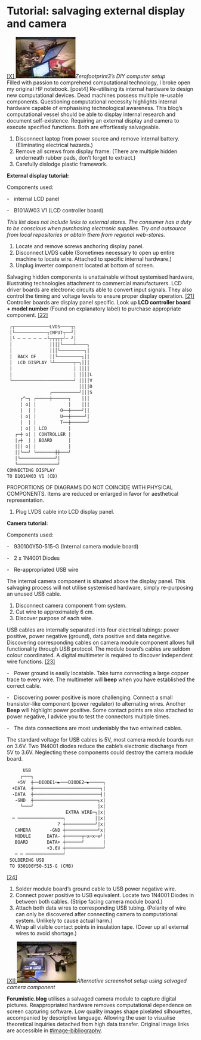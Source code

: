 # Tutorial: salvaging external display and camera



<div id="images"><a href=#image-bibliography>[X] <img src="images/post12-1.jpg"></a><em>Zerofootprint3’s DIY computer setup</em></div>
Filled with passion to comprehend computational technology, I broke open my original HP notebook. [post4] Re-utilising its internal hardware to design new computational devices. Dead machines possess multiple re-usable components. Questioning computational necessity highlights internal hardware capable of emphasising technological awareness. This blog’s computational vessel should be able to display internal research and document self-existence. Requiring an external display and camera to execute specified functions. Both are effortlessly salvageable. 



1. Disconnect laptop from power source and remove internal battery. (Eliminating electrical hazards.)
2. Remove all screws from display frame. (There are multiple hidden underneath rubber pads, don’t forget to extract.)
3. Carefully dislodge plastic framework. 



**External display tutorial:**



Components used: 

-    internal LCD panel

-    B101AW03 V1 (LCD controller board)



*This list does not include links to external stores. The consumer has a duty to be conscious when purchasing electronic supplies. 
Try and outsource from local repositories or obtain them from regional web-stores.*



1. Locate and remove screws anchoring display panel.
2. Disconnect LVDS cable (Sometimes necessary to open up entire machine to locate wire. Attached to specific internal hardware.)
3. Unplug inverter component located at bottom of screen. 



Salvaging hidden components is unattainable without systemised hardware, illustrating technologies attachment to commercial manufacturers. LCD driver boards are electronic circuits able to convert input signals. They also control the timing and voltage levels to ensure proper display operation. <a href=“#bilbliography”>[21]</a> Controller boards are display panel specific. Look up **LCD controller board + model number** (Found on explanatory label) to purchase appropriate component. <a href=“#bilbliography”>[22]</a>

```
 ┌┬─────────────LVDS────┬┐           
 │└────────────┬INPUT┬──┘│           
 │└ ─ ─ ─ ─ ─ ─└┬┬┬┬┬┘─ ┘│           
 │              ││││└────┴────┐      
 │              │││└─────────┐│      
 │  BACK OF     ││└─────────┐││      
 │  LCD DISPLAY └┴───────┬─┐│││      
 │                       │ ││││      
 │                       │ ││││L     
 └───────────────────────┘ ││││V     
                           ││││D     
                ┌──────────┘│││S     
     ┌^─┐ ┌─────┼──────┐    │││      
     │ o│ │            │    │││      
     │  │ │         O──┼────┘││      
     │ o│ │         U──┼─────┘│      
     │  │ │         T──┼──────┘      
     │ o│ │ LCD        │             
   ┌─┼ o│ │ CONTROLLER │             
   │┌┼  │ │ BOARD      │             
   │││ o│ │            │             
   ││└──┘ └───────┼┼───┘             
   │└─────────────┘│                 
   └───────────────┘                 
CONNECTING DISPLAY                   
TO B101AW03 V1 (CB)               
```

PROPORTIONS OF DIAGRAMS DO NOT COINCIDE 
WITH PHYSICAL COMPONENTS. Items are reduced or enlarged in favor 
for aesthetical representation.


1. Plug LVDS cable into LCD display panel.






**Camera tutorial:**



Components used:  

-    930100Y50-515-G (Internal camera module board)



-    2 x 1N4001 Diodes



-    Re-appropriated USB wire 



The internal camera component is situated above the display panel. This salvaging process will not utilise systemised hardware, simply re-purposing an unused USB cable.



1. Disconnect camera component from system.
2. Cut wire to approximately 6 cm.
3. Discover purpose of each wire. 



USB cables are internally separated into four electrical tubings: power positive, power negative (ground), data positive and data negative. Discovering corresponding cables on camera module component allows full functionality through USB protocol. The module board’s cables are seldom colour coordinated. A digital multimeter is required to discover independent wire functions. <a href=“#bilbliography”>[23]</a> 



-    Power ground is easily locatable. Take turns connecting a large copper trace to every wire. The multimeter will **beep** when you have established the correct cable. 



-    Discovering power positive is more challenging. Connect a small transistor-like component (power regulator) to alternating wires. Another **Beep** will highlight power positive. Some contact points are also attached to power negative, I advice you to test the connectors multiple times. 



-    The data connections are most undeniably the two entwined cables. 



The standard voltage for USB cables is 5V, most camera module boards run on 3.6V. Two 1N4001 diodes reduce the cable’s electronic discharge from 5V to 3.6V. Neglecting these components could destroy the camera module board. 

```
      USB                            
     ┌───┐                           
    +5V  ┼──DIODE1─►───DIODE2─►─────┐
  +DATA  ┼─────────────────────────┐│
  -DATA  ┼─────────────────────────┤│
   -GND  ┼────────────────────────┐x│
     └───┘                        │x│
                      EXTRA WIRE─┐│x│
  ─ ─────────────────┐           ││x│
                   ? ┼───────────┘│x│
   CAMERA       -GND ┼────────────┘x│
   MODULE      DATA- ┼──────┬─x─x─x┘│
   BOARD       DATA+ ┼──────┘       │
               +3.6V ┼──────────────┘
   ─ ─ ──────────────┘               
 SOLDERING USB                       
 TO 930100Y50-515-G (CMB)                        
```

            
<a href=#bibliography>[24]</a> 



1. Solder module board’s ground cable to USB power negative wire. 
2. Connect power positive to USB equivalent. Locate two 1N4001 Diodes in between both cables. (Stripe facing camera module board.)
3. Attach both data wires to corresponding USB tubing. (Polarity of wire can only be discovered after connecting camera to computational system. Unlikely to cause actual harm.)
4. Wrap all visible contact points in insulation tape. (Cover up all external wires to avoid shortage.)



<div id="images"><a href=#image-bibliography>[XI] <img src="images/post12-2.jpg"></a><em>Alternative screenshot setup using salvaged camera component </em></div> 

**Forumistic.blog** utilises a salvaged camera module to capture digital pictures. Reappropriated hardware removes computational dependence on screen capturing software. Low quality images shape pixelated silhouettes, accompanied by descriptive language. Allowing the user to visualise theoretical inquiries detached from high data transfer. Original image links are accessible in <a href=#image-bibliography>#image-bibliography</a>.
 
